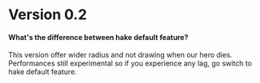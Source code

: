 # Version 0.2

#### What's the difference between hake default feature?
This version offer wider radius and not drawing when our hero dies. Performances still experimental so if you experience any lag, go switch to hake default feature.
